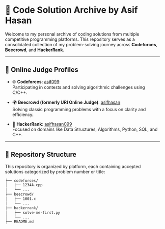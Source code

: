 # 🧠 Code Solution Archive by Asif Hasan

Welcome to my personal archive of coding solutions from multiple competitive programming platforms. This repository serves as a consolidated collection of my problem-solving journey across **Codeforces**, **Beecrowd**, and **HackerRank**.

---

## 🔗 Online Judge Profiles

- 🌐 **Codeforces**: [asif099](https://codeforces.com/profile/asif099)  
  Participating in contests and solving algorithmic challenges using C/C++.

- 🌍 **Beecrowd (formerly URI Online Judge)**: [asifhasan](https://judge.beecrowd.com/en/profile/416286)  
  Solving classic programming problems with a focus on clarity and efficiency.

- 🧪 **HackerRank**: [asifhasan099](https://www.hackerrank.com/profile/asifhasan099)  
  Focused on domains like Data Structures, Algorithms, Python, SQL, and C++.

---

## 📁 Repository Structure

This repository is organized by platform, each containing accepted solutions categorized by problem number or title:

```bash
├── codeforces/
│   ├── 1234A.cpp
│   └── ...
├── beecrowd/
│   ├── 1001.c
│   └── ...
├── hackerrank/
│   ├── solve-me-first.py
│   └── ...
├── README.md
